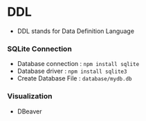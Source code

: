 # DDL
- DDL stands for Data Definition Language

### SQLite Connection
* Database connection : `npm install sqlite`
* Database driver : `npm install sqlite3`
* Create Database File : `database/mydb.db`

### Visualization
- DBeaver